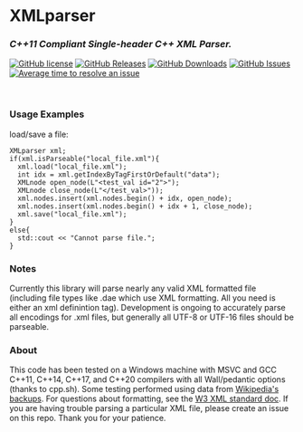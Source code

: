 # XMLparser

### _C++11 Compliant Single-header C++ XML Parser._  

[![GitHub license](https://img.shields.io/badge/license-MIT-blue.svg)](https://raw.githubusercontent.com/jstrom2002/XMLparser/main/LICENSE)
[![GitHub Releases](https://img.shields.io/github/release/jstrom2002/XMLparser.svg)](https://github.com/jstrom2002/json/releases)
[![GitHub Downloads](https://img.shields.io/github/downloads/jstrom2002/XMLparser/total)](https://github.com/jstrom2002/json/releases)
[![GitHub Issues](https://img.shields.io/github/issues/jstrom2002/XMLparser.svg)](https://github.com/jstrom2002/XMLparser/issues)
[![Average time to resolve an issue](https://isitmaintained.com/badge/resolution/jstrom2002/XMLparser.svg)](https://isitmaintained.com/project/jstrom2002/XMLparser "Average time to resolve an issue")
  
<br>

### Usage Examples  
load/save a file:
````
XMLparser xml;
if(xml.isParseable("local_file.xml"){
  xml.load("local_file.xml");
  int idx = xml.getIndexByTagFirstOrDefault("data");
  XMLnode open_node(L"<test_val id="2">");
  XMLnode close_node(L"</test_val>"));
  xml.nodes.insert(xml.nodes.begin() + idx, open_node);
  xml.nodes.insert(xml.nodes.begin() + idx + 1, close_node);
  xml.save("local_file.xml");
}
else{
  std::cout << "Cannot parse file.";
}
````

### Notes  
Currently this library will parse nearly any valid XML formatted file (including file types like .dae which use XML formatting. All you need is either an xml definintion tag). Development is ongoing to accurately parse all encodings for .xml files, but generally all UTF-8 or UTF-16 files should be parseable.  
  
  
### About  
This code has been tested on a Windows machine with MSVC and GCC C++11, C++14, C++17, and C++20 compilers with all Wall/pedantic options (thanks to cpp.sh). Some testing performed using data from [Wikipedia's backups](http://dumps.wikimedia.your.org/backup-index.html). For questions about formatting, see the [W3 XML standard doc](https://www.w3.org/TR/xml/).  If you are having trouble parsing a particular XML file, please create an issue on this repo. Thank you for your patience.  
